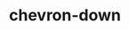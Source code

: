 ---
title: chevron-down
unicode_regular: \eab4
unicode_bold: \eab3
unicode_solid: \eab5
unicode_brand: 
---